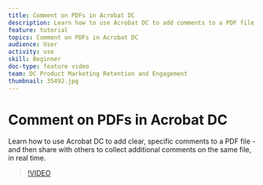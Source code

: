 ```yaml
---
title: Comment on PDFs in Acrobat DC
description: Learn how to use Acrobat DC to add comments to a PDF file
feature: tutorial
topics: Comment on PDFs in Acrobat DC
audience: User
activity: use
skill: Beginner
doc-type: feature video
team: DC Product Marketing Retention and Engagement
thumbnail: 35492.jpg
---
```


# Comment on PDFs in Acrobat DC

Learn how to use Acrobat DC to add clear, specific comments to a PDF file - and then share with others to collect additional comments on the same file, in real time.

>[!VIDEO](https://video.tv.adobe.com/v/35492?hidetitle=true)
